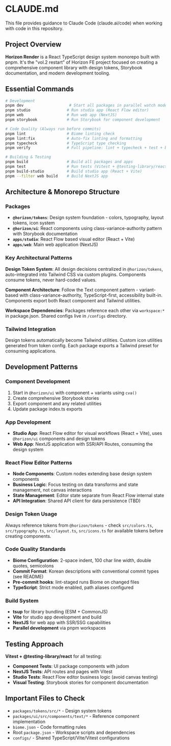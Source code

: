 # CLAUDE.md

This file provides guidance to Claude Code (claude.ai/code) when working with code in this repository.

## Project Overview

**Horizon Render** is a React TypeScript design system monorepo built with pnpm. It's the "vol.2 restart" of Horizon FE project focused on creating a comprehensive component library with design tokens, Storybook documentation, and modern development tooling.

## Essential Commands

```bash
# Development
pnpm dev                    # Start all packages in parallel watch mode
pnpm studio                # Run studio app (React Flow editor)
pnpm web                   # Run web app (NextJS)
pnpm storybook             # Run Storybook for component development

# Code Quality (Always run before commits)
pnpm lint                  # Biome linting check
pnpm lint:fix              # Auto-fix linting and formatting
pnpm typecheck             # TypeScript type checking
pnpm verify                # Full pipeline: lint + typecheck + test + build

# Building & Testing  
pnpm build                 # Build all packages and apps
pnpm test                  # Run tests (Vitest + @testing-library/react)
pnpm build-studio          # Build studio app (React + Vite)
pnpm --filter web build    # Build NextJS app
```

## Architecture & Monorepo Structure

### Packages
- **`@horizon/tokens`**: Design system foundation - colors, typography, layout tokens, icon system
- **`@horizon/ui`**: React components using class-variance-authority pattern with Storybook documentation
- **`apps/studio`**: React Flow based visual editor (React + Vite)
- **`apps/web`**: Main web application (NextJS)

### Key Architectural Patterns

**Design Token System**: All design decisions centralized in `@horizon/tokens`, auto-integrated into Tailwind CSS via custom plugins. Components consume tokens, never hard-coded values.

**Component Architecture**: Follow the Text component pattern - variant-based with class-variance-authority, TypeScript-first, accessibility built-in. Components export both React component and Tailwind utilities.

**Workspace Dependencies**: Packages reference each other via `workspace:*` in package.json. Shared configs live in `/configs` directory.

### Tailwind Integration
Design tokens automatically become Tailwind utilities. Custom icon utilities generated from token config. Each package exports a Tailwind preset for consuming applications.

## Development Patterns

### Component Development
1. Start in `@horizon/ui` with component + variants using `cva()`
2. Create comprehensive Storybook stories 
3. Export component and any related utilities
4. Update package index.ts exports

### App Development
- **Studio App**: React Flow editor for visual workflows (React + Vite), uses `@horizon/ui` components and design tokens
- **Web App**: NextJS application with SSR/API Routes, consuming the design system

### React Flow Editor Patterns
- **Node Components**: Custom nodes extending base design system components
- **Business Logic**: Focus testing on data transforms and state management, not canvas interactions
- **State Management**: Editor state separate from React Flow internal state
- **API Integration**: Shared API client for data persistence (TBD)

### Design Token Usage
Always reference tokens from `@horizon/tokens` - check `src/colors.ts`, `src/typography.ts`, `src/layout.ts`, `src/icons.ts` for available tokens before creating components.

### Code Quality Standards
- **Biome Configuration**: 2-space indent, 100 char line width, double quotes, semicolons
- **Commit Format**: Korean descriptions with conventional commit types (see README)
- **Pre-commit hooks**: lint-staged runs Biome on changed files
- **TypeScript**: Strict mode enabled, path aliases configured

### Build System
- **tsup** for library bundling (ESM + CommonJS)  
- **Vite** for studio app development and build
- **NextJS** for web app with SSR/SSG capabilities
- **Parallel development** via pnpm workspaces

## Testing Approach
**Vitest + @testing-library/react** for all testing:
- **Component Tests**: UI package components with jsdom
- **NextJS Tests**: API routes and pages with Vitest 
- **Studio Tests**: React Flow editor business logic (avoid canvas testing)
- **Visual Testing**: Storybook stories for component documentation

## Important Files to Check
- `packages/tokens/src/*` - Design system tokens
- `packages/ui/src/components/text/*` - Reference component implementation  
- `biome.json` - Code formatting rules
- Root `package.json` - Workspace scripts and dependencies
- `configs/` - Shared TypeScript/Vite/Vitest configurations